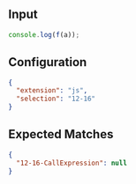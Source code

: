 
## Input
```javascript input
console.log(f(a));
```

## Configuration
```json configuration
{
  "extension": "js",
  "selection": "12-16"
}
```

## Expected Matches
```json expected matches
{
  "12-16-CallExpression": null
}
```
